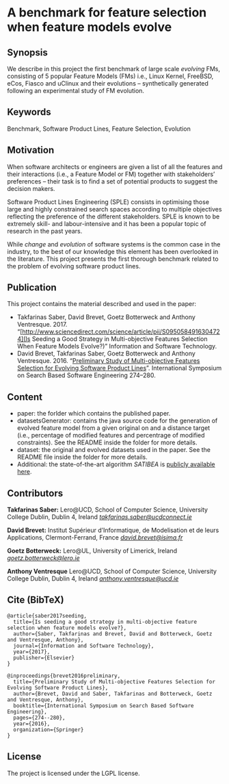 # A benchmark for feature selection when feature models evolve


## Synopsis

We describe in this project the first benchmark of large scale *evolving* FMs, consisting of 5 popular Feature Models (FMs) i.e., Linux Kernel, FreeBSD, eCos, Fiasco and uClinux and their evolutions – synthetically generated following an experimental study of FM evolution.

## Keywords

Benchmark, Software Product Lines, Feature Selection, Evolution

## Motivation

When software architects or engineers are given a list of all the features and their interactions (i.e., a Feature Model or FM) together with stakeholders’ preferences – their task is to find a set of potential products to suggest the decision makers. 

Software Product Lines Engineering (SPLE) consists in optimising those large and highly constrained search spaces according to multiple objectives reflecting the preference of the different stakeholders. SPLE is known to be extremely skill- and labour-intensive and it has been a popular topic of research in the past years.

While *change* and *evolution* of software systems is the common case in the industry, to the best of our knowledge this element has been overlooked in the literature. This project presents the first thorough benchmark related to the problem of evolving software product lines. 

## Publication

This project contains the material described and used in the paper:

* Takfarinas Saber, David Brevet, Goetz Botterweck and Anthony Ventresque. 2017. “[http://www.sciencedirect.com/science/article/pii/S0950584916304724](Is Seeding a Good Strategy in Multi-objective Features Selection When Feature Models Evolve?)” Information and Software Technology.
* David Brevet, Takfarinas Saber, Goetz Botterweck and Anthony Ventresque. 2016. “[Preliminary Study of Multi-objective Features Selection for Evolving Software Product Lines](https://link.springer.com/chapter/10.1007/978-3-319-47106-8_23)”. International Symposium on Search Based Software Engineering 274–280. 


## Content

* paper: the forlder which contains the published paper.
* datasetsGenerator: contains the java source code for the generation of evolved feature model from a given original on and a distance target (i.e., percentage of modified features and percentrage of modified constraints). See the README inside the folder for more details.
* dataset: the original and evolved datasets used in the paper. See the README file inside the folder for more details.
* Additional: the state-of-the-art algorithm *SATIBEA* is [publicly available here](http://research.henard.net/SPL/ICSE_2015/).







## Contributors

**Takfarinas Saber:** 
Lero@UCD, School of Computer Science, University College Dublin, Dublin 4, Ireland
*takfarinas.saber@ucdconnect.ie*

**David Brevet:** Institut Supérieur d’Informatique, de Modelisation et de leurs Applications, Clermont-Ferrand, France
*david.brevet@isima.fr*

**Goetz Botterweck:** Lero@UL, University of Limerick, Ireland 
*goetz.botterweck@lero.ie*

**Anthony Ventresque** Lero@UCD, School of Computer Science, University College Dublin, Dublin 4, Ireland
*anthony.ventresque@ucd.ie*


## Cite (BibTeX)
```
@article{saber2017seeding,
  title={Is seeding a good strategy in multi-objective feature selection when feature models evolve?},
  author={Saber, Takfarinas and Brevet, David and Botterweck, Goetz and Ventresque, Anthony},
  journal={Information and Software Technology},
  year={2017},
  publisher={Elsevier}
}

@inproceedings{brevet2016preliminary,
  title={Preliminary Study of Multi-objective Features Selection for Evolving Software Product Lines},
  author={Brevet, David and Saber, Takfarinas and Botterweck, Goetz and Ventresque, Anthony},
  booktitle={International Symposium on Search Based Software Engineering},
  pages={274--280},
  year={2016},
  organization={Springer}
}

```

## License

The project is licensed under the LGPL license.


